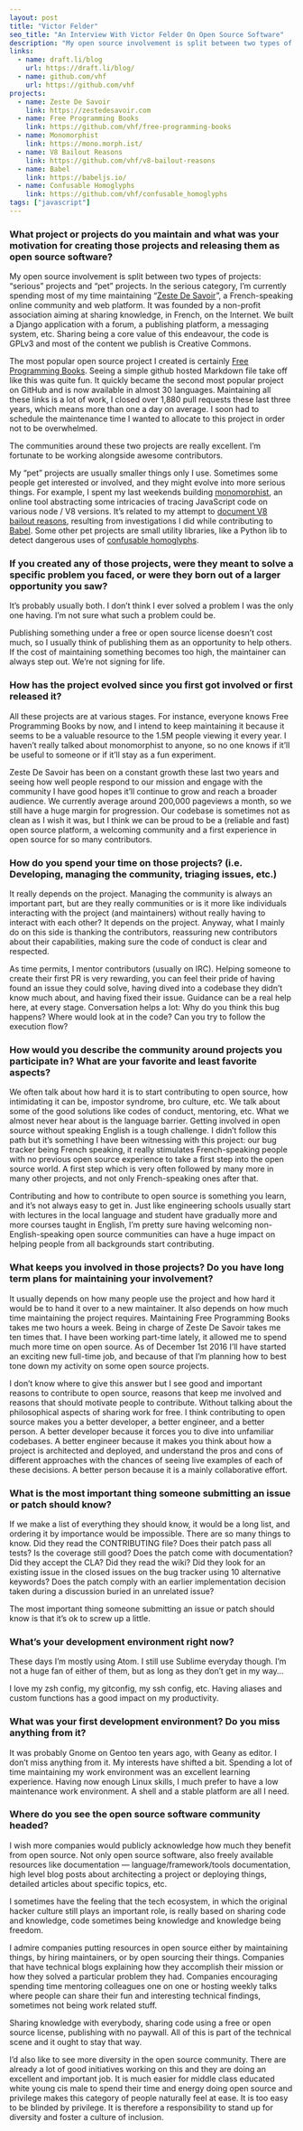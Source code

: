 ```yaml
---
layout: post
title: "Victor Felder"
seo_title: "An Interview With Victor Felder On Open Source Software"
description: "My open source involvement is split between two types of projects: serious projects and pet projects."
links:
  - name: draft.li/blog
    url: https://draft.li/blog/
  - name: github.com/vhf
    url: https://github.com/vhf
projects:
  - name: Zeste De Savoir
    link: https://zestedesavoir.com
  - name: Free Programming Books
    link: https://github.com/vhf/free-programming-books
  - name: Monomorphist
    link: https://mono.morph.ist/
  - name: V8 Bailout Reasons
    link: https://github.com/vhf/v8-bailout-reasons
  - name: Babel
    link: https://babeljs.io/
  - name: Confusable Homoglyphs
    link: https://github.com/vhf/confusable_homoglyphs
tags: ["javascript"]
---
```


### What project or projects do you maintain and what was your motivation for creating those projects and releasing them as open source software?

My open source involvement is split between two types of projects: “serious” projects and “pet” projects. In the serious category, I’m currently spending most of my time maintaining “[Zeste De Savoir](https://zestedesavoir.com)”, a French-speaking online community and web platform. It was founded by a non-profit association aiming at sharing knowledge, in French, on the Internet. We built a Django application with a forum, a publishing platform, a messaging system, etc. Sharing being a core value of this endeavour, the code is GPLv3 and most of the content we publish is Creative Commons.

The most popular open source project I created is certainly [Free Programming Books](https://github.com/vhf/free-programming-books). Seeing a simple github hosted Markdown file take off like this was quite fun. It quickly became the second most popular project on GitHub and is now available in almost 30 languages. Maintaining all these links is a lot of work, I closed over 1,880 pull requests these last three years, which means more than one a day on average. I soon had to schedule the maintenance time I wanted to allocate to this project in order not to be overwhelmed.

The communities around these two projects are really excellent. I’m fortunate to be working alongside awesome contributors.

My “pet” projects are usually smaller things only I use. Sometimes some people get interested or involved, and they might evolve into more serious things. For example, I spent my last weekends building [monomorphist](https://mono.morph.ist/), an online tool abstracting some intricacies of tracing JavaScript code on various node / V8 versions. It’s related to my attempt to [document V8 bailout reasons](https://github.com/vhf/v8-bailout-reasons), resulting from investigations I did while contributing to [Babel](https://babeljs.io/). Some other pet projects are small utility libraries, like a Python lib to detect dangerous uses of [confusable homoglyphs](https://github.com/vhf/confusable_homoglyphs).

### If you created any of those projects, were they meant to solve a specific problem you faced, or were they born out of a larger opportunity you saw?

It’s probably usually both. I don’t think I ever solved a problem I was the only one having. I’m not sure what such a problem could be.

Publishing something under a free or open source license doesn’t cost much, so I usually think of publishing them as an opportunity to help others. If the cost of maintaining something becomes too high, the maintainer can always step out. We’re not signing for life.

### How has the project evolved since you first got involved or first released it?

All these projects are at various stages. For instance, everyone knows Free Programming Books by now, and I intend to keep maintaining it because it seems to be a valuable resource to the 1.5M people viewing it every year. I haven’t really talked about monomorphist to anyone, so no one knows if it’ll be useful to someone or if it’ll stay as a fun experiment.

Zeste De Savoir has been on a constant growth these last two years and seeing how well people respond to our mission and engage with the community I have good hopes it’ll continue to grow and reach a broader audience. We currently average around 200,000 pageviews a month, so we still have a huge margin for progression. Our codebase is sometimes not as clean as I wish it was, but I think we can be proud to be a (reliable and fast) open source platform, a welcoming community and a first experience in open source for so many contributors.

### How do you spend your time on those projects? (i.e. Developing, managing the community, triaging issues, etc.)

It really depends on the project. Managing the community is always an important part, but are they really communities or is it more like individuals interacting with the project (and maintainers) without really having to interact with each other? It depends on the project. Anyway, what I mainly do on this side is thanking the contributors, reassuring new contributors about their capabilities, making sure the code of conduct is clear and respected.

As time permits, I mentor contributors (usually on IRC). Helping someone to create their first PR is very rewarding, you can feel their pride of having found an issue they could solve, having dived into a codebase they didn’t know much about, and having fixed their issue. Guidance can be a real help here, at every stage. Conversation helps a lot: Why do you think this bug happens? Where would look at in the code? Can you try to follow the execution flow?

### How would you describe the community around projects you participate in? What are your favorite and least favorite aspects?

We often talk about how hard it is to start contributing to open source, how intimidating it can be, impostor syndrome, bro culture, etc. We talk about some of the good solutions like codes of conduct, mentoring, etc. What we almost never hear about is the language barrier. Getting involved in open source without speaking English is a tough challenge. I didn’t follow this path but it’s something I have been witnessing with this project: our bug tracker being French speaking, it really stimulates French-speaking people with no previous open source experience to take a first step into the open source world. A first step which is very often followed by many more in many other projects, and not only French-speaking ones after that.

Contributing and how to contribute to open source is something you learn, and it’s not always easy to get in. Just like engineering schools usually start with lectures in the local language and student have gradually more and more courses taught in English, I’m pretty sure having welcoming non-English-speaking open source communities can have a huge impact on helping people from all backgrounds start contributing.

### What keeps you involved in those projects? Do you have long term plans for maintaining your involvement?

It usually depends on how many people use the project and how hard it would be to hand it over to a new maintainer. It also depends on how much time maintaining the project requires. Maintaining Free Programming Books takes me two hours a week. Being in charge of Zeste De Savoir takes me ten times that. I have been working part-time lately, it allowed me to spend much more time on open source. As of December 1st 2016 I’ll have started an exciting new full-time job, and because of that I’m planning how to best tone down my activity on some open source projects.

I don’t know where to give this answer but I see good and important reasons to contribute to open source, reasons that keep me involved and reasons that should motivate people to contribute. Without talking about the philosophical aspects of sharing work for free. I think contributing to open source makes you a better developer, a better engineer, and a better person. A better developer because it forces you to dive into unfamiliar codebases. A better engineer because it makes you think about how a project is architected and deployed, and understand the pros and cons of different approaches with the chances of seeing live examples of each of these decisions. A better person because it is a mainly collaborative effort.

### What is the most important thing someone submitting an issue or patch should know?

If we make a list of everything they should know, it would be a long list, and ordering it by importance would be impossible. There are so many things to know. Did they read the CONTRIBUTING file? Does their patch pass all tests? Is the coverage still good? Does the patch come with documentation? Did they accept the CLA? Did they read the wiki? Did they look for an existing issue in the closed issues on the bug tracker using 10 alternative keywords? Does the patch comply with an earlier implementation decision taken during a discussion buried in an unrelated issue?

The most important thing someone submitting an issue or patch should know is that it’s ok to screw up a little.

### What’s your development environment right now?
These days I’m mostly using Atom. I still use Sublime everyday though. I’m not a huge fan of either of them, but as long as they don’t get in my way…

I love my zsh config, my gitconfig, my ssh config, etc. Having aliases and custom functions has a good impact on my productivity.

### What was your first development environment? Do you miss anything from it?

It was probably Gnome on Gentoo ten years ago, with Geany as editor. I don’t miss anything from it. My interests have shifted a bit. Spending a lot of time maintaining my work environment was an excellent learning experience. Having now enough Linux skills, I much prefer to have a low maintenance work environment. A shell and a stable platform are all I need.

### Where do you see the open source software community headed?

I wish more companies would publicly acknowledge how much they benefit from open source. Not only open source software, also freely available resources like documentation — language/framework/tools documentation, high level blog posts about architecting a project or deploying things, detailed articles about specific topics, etc.

I sometimes have the feeling that the tech ecosystem, in which the original hacker culture still plays an important role, is really based on sharing code and knowledge, code sometimes being knowledge and knowledge being freedom.

I admire companies putting resources in open source either by maintaining things, by hiring maintainers, or by open sourcing their things. Companies that have technical blogs explaining how they accomplish their mission or how they solved a particular problem they had. Companies encouraging spending time mentoring colleagues one on one or hosting weekly talks where people can share their fun and interesting technical findings, sometimes not being work related stuff.

Sharing knowledge with everybody, sharing code using a free or open source license, publishing with no paywall. All of this is part of the technical scene and it ought to stay that way.

I’d also like to see more diversity in the open source community. There are already a lot of good initiatives working on this and they are doing an excellent and important job. It is much easier for middle class educated white young cis male to spend their time and energy doing open source and privilege makes this category of people naturally feel at ease. It is too easy to be blinded by privilege. It is therefore a responsibility to stand up for diversity and foster a culture of inclusion.
